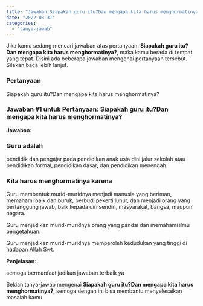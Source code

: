 ```yaml
---
title: "Jawaban Siapakah guru itu?Dan mengapa kita harus menghormatinya?​"
date: "2022-03-31"
categories: 
  - "tanya-jawab"
---
```


Jika kamu sedang mencari jawaban atas pertanyaan: **Siapakah guru itu?Dan mengapa kita harus menghormatinya?​**, maka kamu berada di tempat yang tepat. Disini ada beberapa jawaban mengenai pertanyaan tersebut. Silakan baca lebih lanjut.

### Pertanyaan

Siapakah guru itu?Dan mengapa kita harus menghormatinya?​

### Jawaban #1 untuk Pertanyaan: Siapakah guru itu?Dan mengapa kita harus menghormatinya?​

**Jawaban:**

### Guru adalah

pendidik dan pengajar pada pendidikan anak usia dini jalur sekolah atau pendidikan formal, pendidikan dasar, dan pendidikan menengah.

### Kita harus menghormatinya karena

Guru membentuk murid-muridnya menjadi manusia yang beriman, memahami baik dan buruk, berbudi pekerti luhur, dan menjadi orang yang bertanggung jawab, baik kepada diri sendiri, masyarakat, bangsa, maupun negara.

Guru menjadikan murid-muridnya orang yang pandai dan memahami ilmu pengetahuan.

Guru menjadikan murid-muridnya memperoleh kedudukan yang tinggi di hadapan Allah Swt.

**Penjelasan:**

semoga bermanfaat jadikan jawaban terbaik ya

Sekian tanya-jawab mengenai **Siapakah guru itu?Dan mengapa kita harus menghormatinya?​**, semoga dengan ini bisa membantu menyelesaikan masalah kamu.

